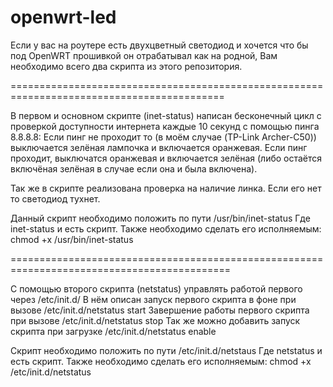# openwrt-led

Если у вас на роутере есть двухцветный светодиод и хочется что бы под OpenWRT прошивкой он отрабатывал как на родной,
Вам необходимо всего два скрипта из этого репозитория.

===========================================================================================

В первом и основном скрипте (inet-status) написан бесконечный цикл с проверкой доступности интернета каждые 10 секунд с помощью пинга 8.8.8.8:
  Если пинг не проходит то (в моём случае (TP-Link Archer-C50)) выключается зелёная лампочка и включается оранжевая.
  Если пинг проходит, выключатся оранжевая и включается зелёная (либо остаётся включёная зелёная в случае если она и была включена).

Так же в скрипте реализована проверка на наличие линка. Если его нет то светодиод тухнет.

Данный скрипт необходимо положить по пути /usr/bin/inet-status Где inet-status и есть скрипт.
Также необходимо сделать его исполняемым: chmod +x /usr/bin/inet-status

============================================================================================

С помощью второго скрипта (netstatus) управлять работой первого через /etc/init.d/
В нём описан запуск первого скрипта в фоне при вызове /etc/init.d/netstatus start
Завершение работы первого скрипта при вызове /etc/init.d/netstatus stop
Так же можно добавить запуск скрипта при загрузке /etc/init.d/netstatus enable

Скрипт необходимо положить по пути /etc/init.d/netstaus Где netstatus и есть скрипт.
Также необходимо сделать его исполняемым: chmod +x /etc/init.d/netstatus
